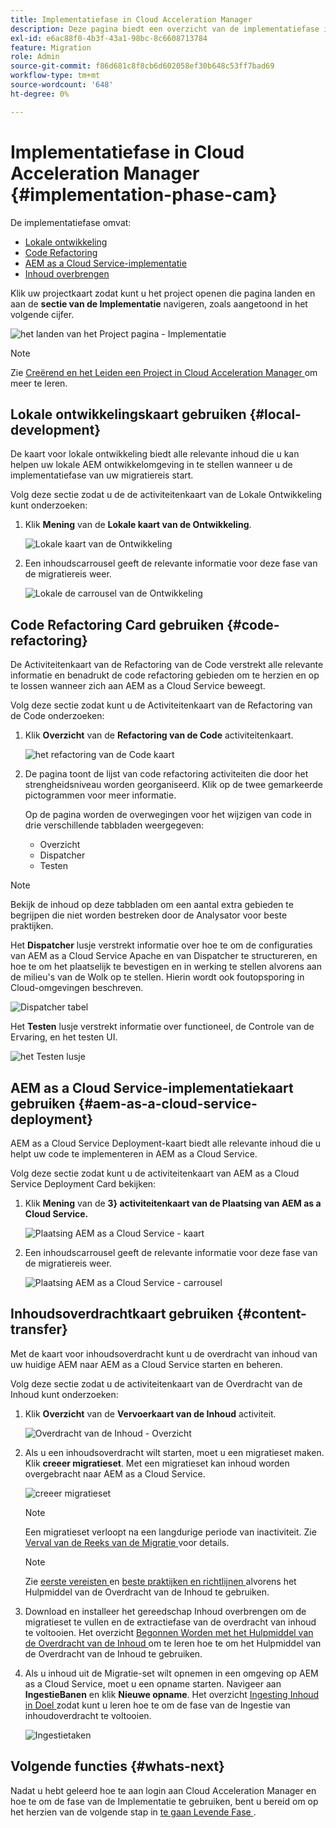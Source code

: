 ```yaml
---
title: Implementatiefase in Cloud Acceleration Manager
description: Deze pagina biedt een overzicht van de implementatiefase in Cloud Acceleration Manager.
exl-id: e6ac88f0-4b3f-43a1-98bc-8c6608713784
feature: Migration
role: Admin
source-git-commit: f86d681c8f8cb6d602058ef30b648c53ff7bad69
workflow-type: tm+mt
source-wordcount: '648'
ht-degree: 0%

---
```


# Implementatiefase in Cloud Acceleration Manager {#implementation-phase-cam}

De implementatiefase omvat:

* [Lokale ontwikkeling](#local-development)
* [Code Refactoring](#code-refactoring)
* [AEM as a Cloud Service-implementatie](#aem-as-a-cloud-service-deployment)
* [Inhoud overbrengen](#content-transfer)


Klik uw projectkaart zodat kunt u het project openen die pagina landen en aan de **sectie van de Implementatie** navigeren, zoals aangetoond in het volgende cijfer.

![ het landen van het Project pagina - Implementatie ](/help/journey-migration/cloud-acceleration-manager/assets/implementation-1.png)

>[!NOTE]
>Zie [ Creërend en het Leiden een Project in Cloud Acceleration Manager ](getting-started-cam.md#create-project) om meer te leren.


## Lokale ontwikkelingskaart gebruiken {#local-development}

De kaart voor lokale ontwikkeling biedt alle relevante inhoud die u kan helpen uw lokale AEM ontwikkelomgeving in te stellen wanneer u de implementatiefase van uw migratiereis start.

Volg deze sectie zodat u de de activiteitenkaart van de Lokale Ontwikkeling kunt onderzoeken:

1. Klik **Mening** van de **Lokale kaart van de Ontwikkeling**.

   ![ Lokale kaart van de Ontwikkeling ](/help/journey-migration/cloud-acceleration-manager/assets/implementation-2.png)

1. Een inhoudscarrousel geeft de relevante informatie voor deze fase van de migratiereis weer.

   ![ Lokale de carrousel van de Ontwikkeling ](/help/journey-migration/cloud-acceleration-manager/assets/implementation-3.png)


## Code Refactoring Card gebruiken {#code-refactoring}

De Activiteitenkaart van de Refactoring van de Code verstrekt alle relevante informatie en benadrukt de code refactoring gebieden om te herzien en op te lossen wanneer zich aan AEM as a Cloud Service beweegt.

Volg deze sectie zodat kunt u de Activiteitenkaart van de Refactoring van de Code onderzoeken:

1. Klik **Overzicht** van de **Refactoring van de Code** activiteitenkaart.

   ![ het refactoring van de Code kaart ](/help/journey-migration/cloud-acceleration-manager/assets/implementation-4.png)

1. De pagina toont de lijst van code refactoring activiteiten die door het strengheidsniveau worden georganiseerd. Klik op de twee gemarkeerde pictogrammen voor meer informatie.

   Op de pagina worden de overwegingen voor het wijzigen van code in drie verschillende tabbladen weergegeven:

   * Overzicht
   * Dispatcher
   * Testen

>[!NOTE]
>Bekijk de inhoud op deze tabbladen om een aantal extra gebieden te begrijpen die niet worden bestreken door de Analysator voor beste praktijken.

Het **Dispatcher** lusje verstrekt informatie over hoe te om de configuraties van AEM as a Cloud Service Apache en van Dispatcher te structureren, en hoe te om het plaatselijk te bevestigen en in werking te stellen alvorens aan de milieu&#39;s van de Wolk op te stellen. Hierin wordt ook foutopsporing in Cloud-omgevingen beschreven.

![ Dispatcher tabel ](/help/journey-migration/cloud-acceleration-manager/assets/coderefactoring-2.png)

Het **Testen** lusje verstrekt informatie over functioneel, de Controle van de Ervaring, en het testen UI.

![ het Testen lusje ](/help/journey-migration/cloud-acceleration-manager/assets/coderefactoring-3.png)


## AEM as a Cloud Service-implementatiekaart gebruiken {#aem-as-a-cloud-service-deployment}

AEM as a Cloud Service Deployment-kaart biedt alle relevante inhoud die u helpt uw code te implementeren in AEM as a Cloud Service.

Volg deze sectie zodat kunt u de activiteitenkaart van AEM as a Cloud Service Deployment Card bekijken:

1. Klik **Mening** van de **3&rbrace; activiteitenkaart van de Plaatsing van AEM as a Cloud Service.**

   ![ Plaatsing AEM as a Cloud Service - kaart ](/help/journey-migration/cloud-acceleration-manager/assets/implementation-6.png)

1. Een inhoudscarrousel geeft de relevante informatie voor deze fase van de migratiereis weer.

   ![ Plaatsing AEM as a Cloud Service - carrousel ](/help/journey-migration/cloud-acceleration-manager/assets/aem-deployment-card.png)


## Inhoudsoverdrachtkaart gebruiken {#content-transfer}

Met de kaart voor inhoudsoverdracht kunt u de overdracht van inhoud van uw huidige AEM naar AEM as a Cloud Service starten en beheren.

Volg deze sectie zodat u de activiteitenkaart van de Overdracht van de Inhoud kunt onderzoeken:

1. Klik **Overzicht** van de **Vervoerkaart van de Inhoud** activiteit.

   ![ Overdracht van de Inhoud - Overzicht ](/help/journey-migration/cloud-acceleration-manager/assets/contenttransfer-1.png)

1. Als u een inhoudsoverdracht wilt starten, moet u een migratieset maken. Klik **creeer migratieset**. Met een migratieset kan inhoud worden overgebracht naar AEM as a Cloud Service.

   ![ creeer migratieset ](/help/journey-migration/cloud-acceleration-manager/assets/contenttransfer-2.png)

   >[!NOTE]
   >Een migratieset verloopt na een langdurige periode van inactiviteit. Zie [ Verval van de Reeks van de Migratie ](/help/journey-migration/content-transfer-tool/using-content-transfer-tool/overview-content-transfer-tool.md#migration-set-expiry) voor details.

   >[!NOTE]
   >Zie [ eerste vereisten ](https://experienceleague.adobe.com/docs/experience-manager-cloud-service/content/migration-journey/cloud-migration/content-transfer-tool/prerequisites-content-transfer-tool.html?lang=nl-NL) en [ beste praktijken en richtlijnen ](https://experienceleague.adobe.com/docs/experience-manager-cloud-service/content/migration-journey/cloud-migration/content-transfer-tool/overview-content-transfer-tool.html?lang=nl-NL) alvorens het Hulpmiddel van de Overdracht van de Inhoud te gebruiken.

1. Download en installeer het gereedschap Inhoud overbrengen om de migratieset te vullen en de extractiefase van de overdracht van inhoud te voltooien. Het overzicht [ Begonnen Worden met het Hulpmiddel van de Overdracht van de Inhoud ](https://experienceleague.adobe.com/docs/experience-manager-cloud-service/content/migration-journey/cloud-migration/content-transfer-tool/getting-started-content-transfer-tool.html?lang=nl-NL) om te leren hoe te om het Hulpmiddel van de Overdracht van de Inhoud te gebruiken.

1. Als u inhoud uit de Migratie-set wilt opnemen in een omgeving op AEM as a Cloud Service, moet u een opname starten. Navigeer aan **IngestieBanen** en klik **Nieuwe opname**. Het overzicht [ Ingesting Inhoud in Doel ](/help/journey-migration/content-transfer-tool/using-content-transfer-tool/ingesting-content.md) zodat kunt u leren hoe te om de fase van de Ingestie van inhoudoverdracht te voltooien.

   ![ Ingestietaken ](/help/journey-migration/cloud-acceleration-manager/assets/contenttransfer-3.png)

<!--### Estimating Content Transfer Time {#calculating}

A Content Transfer Tool calculator has been provided to estimate how long it could take to complete the content transfer activity. You can use the content repository size slider to select the size that applies to your project. The transfer times vary for the extraction and ingestion phases. 

   ![Content Transfer Tool calculator](/help/journey-migration/cloud-acceleration-manager/assets/contenttransfer-4.png)

   >[!NOTE]
   >These times are estimates only. Factor such as network speeds and time to scale up instances have not been accounted for in these estimates.

To estimate the size of the AEM Repository, you can run the Disk Usage report under `http://HOST:PORT/etc/reports/diskusage.html`. 

You can also estimate the size of specific repository paths by using the `path` parameter, for example, `http://HOST:PORT/etc/reports/diskusage.html?path=/content/dam`. -->

## Volgende functies {#whats-next}

Nadat u hebt geleerd hoe te aan login aan Cloud Acceleration Manager en hoe te om de fase van de Implementatie te gebruiken, bent u bereid om op het herzien van de volgende stap in [ te gaan Levende Fase ](https://experienceleague.adobe.com/docs/experience-manager-cloud-service/content/migration-journey/cloud-acceleration-manager/using-cam/cam-golive-phase.html?lang=nl-NL).
